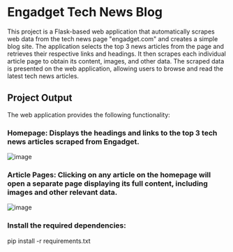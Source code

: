 # Engadget Tech News Blog
This project is a Flask-based web application that automatically scrapes web data from the tech news page "engadget.com" and creates a simple blog site. The application selects the top 3 news articles from the page and retrieves their respective links and headings. It then scrapes each individual article page to obtain its content, images, and other data. The scraped data is presented on the web application, allowing users to browse and read the latest tech news articles.

## Project Output
The web application provides the following functionality:

### Homepage: Displays the headings and links to the top 3 tech news articles scraped from Engadget.
![image](https://github.com/Rajkumar0819/Web-Scraped-blog-post/assets/113299030/d6f68ff6-cb89-45fc-8f37-28f8f982bfe1)

### Article Pages: Clicking on any article on the homepage will open a separate page displaying its full content, including images and other relevant data.
![image](https://github.com/Rajkumar0819/Web-Scraped-blog-post/assets/113299030/1472158e-3544-4af2-8fda-37e91b5b1864)

### Install the required dependencies:
pip install -r requirements.txt
